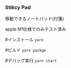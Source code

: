 ### Stikcy Pad

移動できるノートパッド(付箋)

apple M1仕様でのみテスト済み

#インストール
`yarn`

#ビルド
`yarn packge`

#デバッグ実行
`yarn start`
